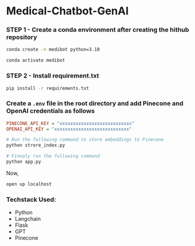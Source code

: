 # Medical-Chatbot-GenAI

### STEP 1 - Create a conda environment after creating the hithub repository
```bash
conda create -n medibot python=3.10
```
```bash
conda activate medibot
```

### STEP 2 - Install requirement.txt
```bash
pip install -r requirements.txt
```

### Create a `.env` file in the root directory and add Pinecone and OpenAI credentials as follows

```ini
PINECONE_API_KEY = "xxxxxxxxxxxxxxxxxxxxxxxxxxx"
OPENAI_API_KEY = "xxxxxxxxxxxxxxxxxxxxxxxxxxxx"
```

```bash
# Run the following command to store embeddings to Pinecone
python strore_index.py
```

```bash
# Finnaly run the following command
python app.py
```

Now,
```bash
open up localhost
```

### Techstack Used:

- Python
- Langchain
- Flask
- GPT
- Pinecone